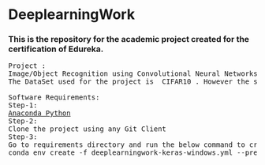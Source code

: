 # DeeplearningWork
### This is the repository for the academic project created for the certification of Edureka.
<pre>
Project :
Image/Object Recognition using Convolutional Neural Networks. 
The DataSet used for the project is  CIFAR10 . However the solution that is provided in the project can also be applied to CIFAR 100 dataset 

Software Requirements:
Step-1:
<a href='https://anaconda.org/'>Anaconda Python</a>
Step-2: 
Clone the project using any Git Client
Step-3:
Go to requirements directory and run the below command to create the virtual environment.
conda env create -f deeplearningwork-keras-windows.yml --prefix e:/deeplearningworkkerasvirtualenv
</pre>